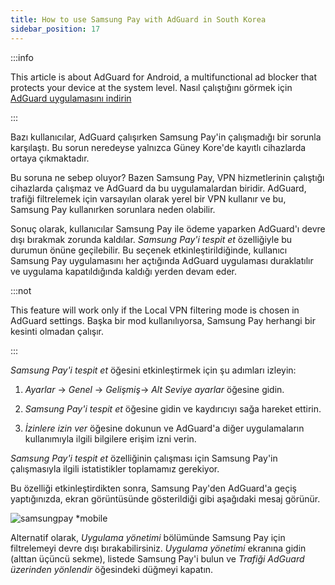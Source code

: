 ```yaml
---
title: How to use Samsung Pay with AdGuard in South Korea
sidebar_position: 17
---
```


:::info

This article is about AdGuard for Android, a multifunctional ad blocker that protects your device at the system level. Nasıl çalıştığını görmek için [AdGuard uygulamasını indirin](https://agrd.io/download-kb-adblock)

:::

Bazı kullanıcılar, AdGuard çalışırken Samsung Pay'in çalışmadığı bir sorunla karşılaştı. Bu sorun neredeyse yalnızca Güney Kore'de kayıtlı cihazlarda ortaya çıkmaktadır.

Bu soruna ne sebep oluyor? Bazen Samsung Pay, VPN hizmetlerinin çalıştığı cihazlarda çalışmaz ve AdGuard da bu uygulamalardan biridir. AdGuard, trafiği filtrelemek için varsayılan olarak yerel bir VPN kullanır ve bu, Samsung Pay kullanırken sorunlara neden olabilir.

Sonuç olarak, kullanıcılar Samsung Pay ile ödeme yaparken AdGuard'ı devre dışı bırakmak zorunda kaldılar. *Samsung Pay'i tespit et* özelliğiyle bu durumun önüne geçilebilir. Bu seçenek etkinleştirildiğinde, kullanıcı Samsung Pay uygulamasını her açtığında AdGuard uygulaması duraklatılır ve uygulama kapatıldığında kaldığı yerden devam eder.

:::not

This feature will work only if the Local VPN filtering mode is chosen in AdGuard settings. Başka bir mod kullanılıyorsa, Samsung Pay herhangi bir kesinti olmadan çalışır.

:::

*Samsung Pay'i tespit et* öğesini etkinleştirmek için şu adımları izleyin:

1. *Ayarlar* → *Genel* → *Gelişmiş*→ *Alt Seviye ayarlar* öğesine gidin.

1. *Samsung Pay'i tespit et* öğesine gidin ve kaydırıcıyı sağa hareket ettirin.

1. *İzinlere izin ver* öğesine dokunun ve AdGuard'a diğer uygulamaların kullanımıyla ilgili bilgilere erişim izni verin.

*Samsung Pay'i tespit et* özelliğinin çalışması için Samsung Pay'in çalışmasıyla ilgili istatistikler toplamamız gerekiyor.

Bu özelliği etkinleştirdikten sonra, Samsung Pay'den AdGuard'a geçiş yaptığınızda, ekran görüntüsünde gösterildiği gibi aşağıdaki mesaj görünür.

![samsungpay *mobile](https://cdn.adtidy.org/content/kb/ad_blocker/android/solving_problems/samsungpay-with-adguard-in-south-korea/samsung_pay.png)

Alternatif olarak, *Uygulama yönetimi* bölümünde Samsung Pay için filtrelemeyi devre dışı bırakabilirsiniz. *Uygulama yönetimi* ekranına gidin (alttan üçüncü sekme), listede Samsung Pay'i bulun ve *Trafiği AdGuard üzerinden yönlendir* öğesindeki düğmeyi kapatın.
